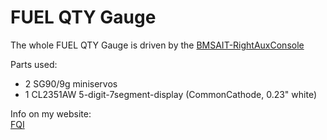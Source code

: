 # FUEL QTY Gauge

The whole FUEL QTY Gauge is driven by the [BMSAIT-RightAuxConsole](https://github.com/mihi4/F-16_BMSAITRightAUX)

Parts used:
- 2 SG90/9g miniservos
- 1 CL2351AW 5-digit-7segment-display (CommonCathode, 0.23" white)

Info on my website:  
[FQI](http://f16simulator.net/wp/en/2023/07/07/fuelquantityindicator-in-the-works/)
